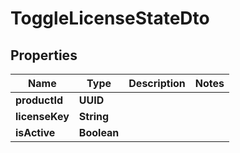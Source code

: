 

# ToggleLicenseStateDto


## Properties

| Name | Type | Description | Notes |
|------------ | ------------- | ------------- | -------------|
|**productId** | **UUID** |  |  |
|**licenseKey** | **String** |  |  |
|**isActive** | **Boolean** |  |  |



